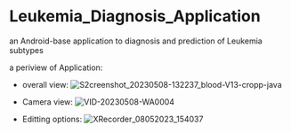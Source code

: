 # Leukemia_Diagnosis_Application
an Android-base application to diagnosis and prediction of Leukemia subtypes

a periview of Application:

- overall view:
![S2creenshot_20230508-132237_blood-V13-cropp-java](https://user-images.githubusercontent.com/92205834/236801125-8c18a2fd-7be7-4f2e-882d-08800a739f54.jpg)

- Camera view:
![VID-20230508-WA0004](https://user-images.githubusercontent.com/92205834/236793089-76d68634-f99e-4da6-98de-50cc366ab538.gif)

- Editting options:
![XRecorder_08052023_154037](https://user-images.githubusercontent.com/92205834/236821979-2e96be01-9410-4186-b120-ed2171d7016b.gif)
